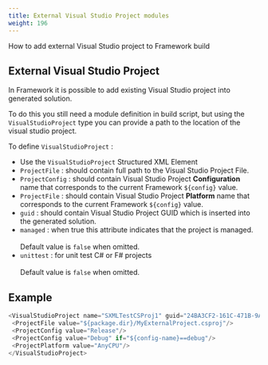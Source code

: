 ```yaml
---
title: External Visual Studio Project modules
weight: 196
---
```


How to add external Visual Studio project to Framework build

<a name="ExternalVisualStudioProject"></a>
## External Visual Studio Project ##

In Framework it is possible to add existing Visual Studio project into generated solution.

To do this you still need a module definition in build script, but using the `VisualStudioProject` type
you can provide a path to the location of the visual studio project.

To define `VisualStudioProject` :

 - Use the `VisualStudioProject` Structured XML Element
 - `ProjectFile` : should contain full path to the Visual Studio Project File.
 - `ProjectConfig` : should contain Visual Studio Project  **Configuration**  name that corresponds to the current Framework  `${config}` value.
 - `ProjectFile` : should contain Visual Studio Project  **Platform**  name that corresponds to the current Framework  `${config}` value.
 - `guid` : should contain Visual Studio Project GUID which is inserted into the generated solution.
 - `managed` : when true this attribute indicates that the project is managed.<br><br>Default value is `false` when omitted.
 - `unittest` : for unit test C# or F# projects<br><br>Default value is `false` when omitted.

<a name="Example"></a>
## Example ##


```c#
<VisualStudioProject name="SXMLTestCSProj1" guid="24BA3CF2-161C-471B-9A7F-655DFFF253F0" managed="false" unittest="false">
 <ProjectFile value="${package.dir}/MyExternalProject.csproj"/>
 <ProjectConfig value="Release"/>
 <ProjectConfig value="Debug" if="${config-name}==debug"/>
 <ProjectPlatform value="AnyCPU"/>
</VisualStudioProject>
```
